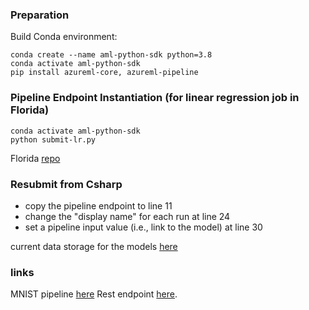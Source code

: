 ### Preparation

Build Conda environment:
```
conda create --name aml-python-sdk python=3.8
conda activate aml-python-sdk
pip install azureml-core, azureml-pipeline
```

### Pipeline Endpoint Instantiation (for linear regression job in Florida)
```
conda activate aml-python-sdk
python submit-lr.py
```
Florida [repo](https://msktg.visualstudio.com/CompliantML/_git/Florida?path=/UI_files/LinearRegressionExample)

### Resubmit from Csharp
- copy the pipeline endpoint to line 11
- change the "display name" for each run at line 24
- set a pipeline input value (i.e., link to the model) at line 30

current data storage for the models [here](https://ms.portal.azure.com/#blade/Microsoft_Azure_Storage/ContainerMenuBlade/overview/storageAccountId/%2Fsubscriptions%2F48bbc269-ce89-4f6f-9a12-c6f91fcb772d%2FresourceGroups%2FCD-FL-rg%2Fproviders%2FMicrosoft.Storage%2FstorageAccounts%2Fstoragefakedata/path/testdatacontainer/etag/%220x8DA0D0933FFABA3%22/defaultEncryptionScope/%24account-encryption-key/denyEncryptionScopeOverride//defaultId//publicAccessVal/Container)

### links
MNIST pipeline [here](https://docs.microsoft.com/en-us/azure/machine-learning/tutorial-pipeline-python-sdk)
Rest endpoint [here](https://docs.microsoft.com/en-us/azure/machine-learning/how-to-deploy-pipelines).


